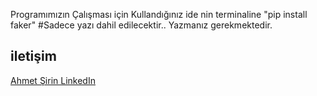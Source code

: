 Programımızın Çalışması için Kullandığınız ide nin terminaline 
"pip install faker"   #Sadece yazı dahil edilecektir..
Yazmanız gerekmektedir.

## iletişim 
[Ahmet Şirin LinkedIn](https://www.linkedin.com/in/ahmet-sirin2211/)
